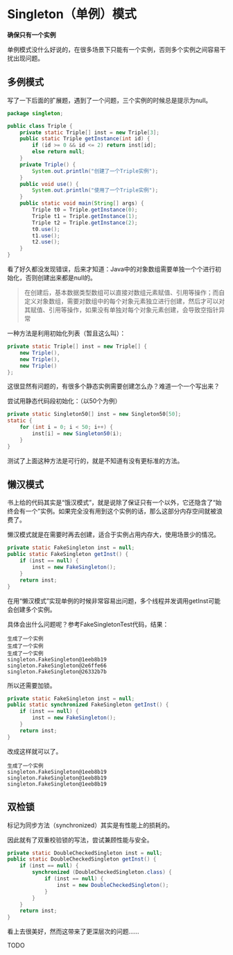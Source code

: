 # Singleton（单例）模式

**确保只有一个实例**

单例模式没什么好说的，在很多场景下只能有一个实例，否则多个实例之间容易干扰出现问题。

## 多例模式

写了一下后面的扩展题，遇到了一个问题，三个实例的时候总是提示为null。

```java
package singleton;

public class Triple {
    private static Triple[] inst = new Triple[3];
    public static Triple getInstance(int id) {
        if (id >= 0 && id <= 2) return inst[id];
        else return null;
    }
    private Triple() {
        System.out.println("创建了一个Triple实例");
    }
    public void use() {
        System.out.println("使用了一个Triple实例");
    }
    public static void main(String[] args) {
        Triple t0 = Triple.getInstance(0);
        Triple t1 = Triple.getInstance(1);
        Triple t2 = Triple.getInstance(2);
        t0.use();
        t1.use();
        t2.use();
    }
}

```

看了好久都没发现错误，后来才知道：Java中的对象数组需要单独一个个进行初始化，否则创建出来都是null的。

> 在创建后，基本数据类型数组可以直接对数组元素赋值、引用等操作；而自定义对象数组，需要对数组中的每个对象元素独立进行创建，然后才可以对其赋值、引用等操作，如果没有单独对每个对象元素创建，会导致空指针异常

一种方法是利用初始化列表（暂且这么叫）：

```java
private static Triple[] inst = new Triple[] {
    new Triple(),
    new Triple(),
    new Triple()
};
```

这很显然有问题的，有很多个静态实例需要创建怎么办？难道一个一个写出来？

尝试用静态代码段初始化：（以50个为例）

```java
private static Singleton50[] inst = new Singleton50[50];
static {
    for (int i = 0; i < 50; i++) {
        inst[i] = new Singleton50(i);
    }
}
```

测试了上面这种方法是可行的，就是不知道有没有更标准的方法。

## 懒汉模式

书上给的代码其实是“饿汉模式”，就是说除了保证只有一个以外，它还隐含了“始终会有一个”实例。如果完全没有用到这个实例的话，那么这部分内存空间就被浪费了。

懒汉模式就是在需要时再去创建，适合于实例占用内存大，使用场景少的情况。

```java
private static FakeSingleton inst = null;
public static FakeSingleton getInst() {
    if (inst == null) {
        inst = new FakeSingleton();
    }
    return inst;
}
```

在用“懒汉模式”实现单例的时候非常容易出问题，多个线程并发调用getInst可能会创建多个实例。

具体会出什么问题呢？参考FakeSingletonTest代码，结果：

```
生成了一个实例
生成了一个实例
生成了一个实例
singleton.FakeSingleton@1eeb8b19
singleton.FakeSingleton@2e6ffe66
singleton.FakeSingleton@26332b7b
```

所以还需要加锁。

```java
private static FakeSingleton inst = null;
public static synchronized FakeSingleton getInst() {
    if (inst == null) {
        inst = new FakeSingleton();
    }
    return inst;
}
```

改成这样就可以了。

```
生成了一个实例
singleton.FakeSingleton@1eeb8b19
singleton.FakeSingleton@1eeb8b19
singleton.FakeSingleton@1eeb8b19
```

## 双检锁

标记为同步方法（synchronized）其实是有性能上的损耗的。

因此就有了双重校验锁的写法，尝试兼顾性能与安全。

```java
private static DoubleCheckedSingleton inst = null;
public static DoubleCheckedSingleton getInst() {
    if (inst == null) {
        synchronized (DoubleCheckedSingleton.class) {
            if (inst == null) {
                inst = new DoubleCheckedSingleton();
            }
        }
    }
    return inst;
}
```

看上去很美好，然而这带来了更深层次的问题……

TODO

